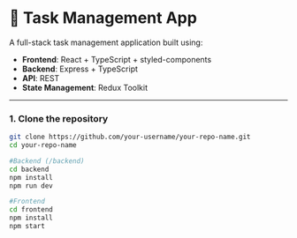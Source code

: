 # 📝 Task Management App

A full-stack task management application built using:

- **Frontend**: React + TypeScript + styled-components
- **Backend**: Express + TypeScript
- **API**: REST
- **State Management**: Redux Toolkit

---

### 1. Clone the repository

```bash
git clone https://github.com/your-username/your-repo-name.git
cd your-repo-name

#Backend (/backend)
cd backend
npm install
npm run dev 

#Frontend
cd frontend
npm install
npm start

